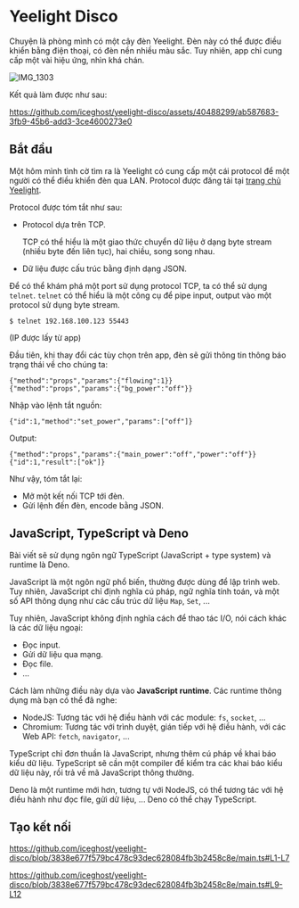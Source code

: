 # Yeelight Disco

Chuyện là phòng mình có một cây đèn Yeelight. Đèn này có thể được điều khiển bằng điện thoại, có đèn nền nhiều màu sắc.
Tuy nhiên, app chỉ cung cấp một vài hiệu ứng, nhìn khá chán.

![IMG_1303](https://github.com/iceghost/yeelight-disco/assets/40488299/2673da6d-3db1-4548-bc90-95eda7d0c4ed)

Kết quả làm được như sau:

https://github.com/iceghost/yeelight-disco/assets/40488299/ab587683-3fb9-45b6-add3-3ce4600273e0

## Bắt đầu

Một hôm mình tình cờ tìm ra là Yeelight có cung cấp một cái protocol để một người có thể điều khiển đèn qua LAN.
Protocol được đăng tải tại [trang chủ Yeelight].

[trang chủ Yeelight]: https://www.yeelight.com/download/Yeelight_Inter-Operation_Spec.pdf

Protocol được tóm tắt như sau:

- Protocol dựa trên TCP.

  TCP có thể hiểu là một giao thức chuyển dữ liệu ở dạng byte stream (nhiều byte đến liên tục), hai chiều, song song nhau.

- Dữ liệu được cấu trúc bằng định dạng JSON.

Để có thể khám phá một port sử dụng protocol TCP, ta có thể sử dụng `telnet`. `telnet` có thể hiểu là một công cụ để pipe input, output vào một
protocol sử dụng byte stream.

```
$ telnet 192.168.100.123 55443
```

(IP được lấy từ app)

Đầu tiên, khi thay đổi các tùy chọn trên app, đèn sẽ gửi thông tin thông báo trạng thái về cho chúng ta:

```
{"method":"props","params":{"flowing":1}}                                                                                                                         
{"method":"props","params":{"bg_power":"off"}}
```

Nhập vào lệnh tắt nguồn:

```
{"id":1,"method":"set_power","params":["off"]}
```

Output:

```
{"method":"props","params":{"main_power":"off","power":"off"}}
{"id":1,"result":["ok"]}
```

Như vậy, tóm tắt lại:

- Mở một kết nối TCP tới đèn.
- Gửi lệnh đến đèn, encode bằng JSON.

## JavaScript, TypeScript và Deno

Bài viết sẽ sử dụng ngôn ngữ TypeScript (JavaScript + type system) và runtime là Deno.

JavaScript là một ngôn ngữ phổ biến, thường được dùng để lập trình web. Tuy nhiên, JavaScript chỉ định nghĩa cú pháp,
ngữ nghĩa tính toán, và một số API thông dụng như các cấu trúc dữ liệu `Map`, `Set`, ...

Tuy nhiên, JavaScript không định nghĩa cách để thao tác I/O, nói cách khác là các dữ liệu ngoại:

- Đọc input.
- Gửi dữ liệu qua mạng.
- Đọc file.
- ...

Cách làm những điều này dựa vào **JavaScript runtime**. Các runtime thông dụng mà bạn có thể đã nghe:

- NodeJS: Tương tác với hệ điều hành với các module: `fs`, `socket`, ...
- Chromium: Tương tác với trình duyệt, gián tiếp với hệ điều hành, với các Web API: `fetch`, `navigator`, ...

TypeScript chỉ đơn thuần là JavaScript, nhưng thêm cú pháp về khai báo kiểu dữ liệu. TypeScript sẽ cần một compiler để kiểm tra các khai báo kiểu dữ liệu này,
rồi trả về mã JavaScript thông thường.

Deno là một runtime mới hơn, tương tự với NodeJS, có thể tương tác với hệ điều hành như đọc file, gửi dữ liệu, ... Deno có thể chạy TypeScript.

## Tạo kết nối

https://github.com/iceghost/yeelight-disco/blob/3838e677f579bc478c93dec628084fb3b2458c8e/main.ts#L1-L7

https://github.com/iceghost/yeelight-disco/blob/3838e677f579bc478c93dec628084fb3b2458c8e/main.ts#L9-L12
